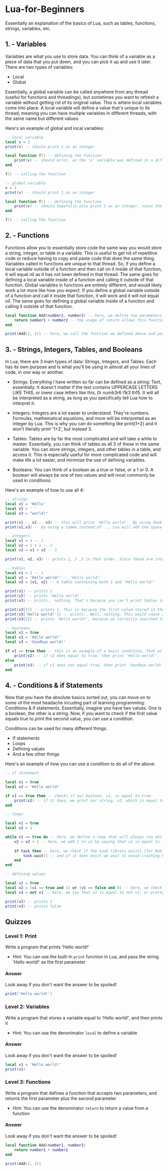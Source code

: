 # Lua-for-Beginners
Essentially an explanation of the basics of Lua, such as tables, functions, strings, variables, etc.

## 1. - Variables
Variables are what you use to store data. You can think of a variable as a piece of data that you put down, and you can pick it up and use it later.
There are two types of variables:
- Local
- Global

Essentially, a global variable can be called anywhere from any thread (useful for functions and threadings), but sometimes you want to refresh a variable without getting rid of its original value. This is where local variables come into place.
A local variable will define a value that's unique to its thread; meaning you can have multiple variables in different threads, with the same name but different values.

Here's an example of global and local variables:
```lua
-- local variable
local v = 1
print(v) -- should print 1 as an integer

local function f() -- defining the function
    print(v) -- should error, as the 'v' variable was defined in a different thread, thus doesn't exist in this one
end

f() -- calling the function
```
```lua
-- global variable
v = 1
print(v) -- should print 1 as an integer

local function f() -- defining the function
    print(v) -- should hopefully also print 1 as an integer, since the variable was defined as a global variable; and thus can be called by any thread
end

f() -- calling the function
```

## 2. - Functions
Functions allow you to essentially store code the same way you would store a string, integer, or table in a variable. This is useful to get rid of repetitive code or reduce having to copy and paste code that does the same thing.
Variables called in functions are unique to that thread. So, if you define a local variable outside of a function and then call on it inside of that function, it will equal nil as it has not been defined in that thread. The same goes for defining a local variable inside of a function and calling it outside of that function.
Global variables in functions are entirely different, and would likely work a lot more like how you expect. If you define a global variable outside of a function and call it inside that function, it will work and it will not equal nil. The same goes for defining a global variable inside of a function and calling it outside of that function.

```lua
local function Add(number1, number2) -- here, we define two parameters that will be used inside of the function. This is a good way to store local variables outside of a function, and still have the function be able to call on them.
    return number1 + number2 -- the usage of return allows this function to essentially act as a variable that can return a value based on the information it's fed
end

print(Add(1, 2)) -- here, we call the function we defined above and pass the two parameters: number1, and number2. Now, since we used return in the function it will be interpreted as 3 (since 1 + 2 == 3).
```

## 3. - Strings, Integers, Tables, and Booleans
In Lua, there are 3 main types of data: Strings, Integers, and Tables. Each has its own purpose and is what you'll be using in almost all your lines of code, in one way or another.

- Strings:
Everything I have written so far can be defined as a string: Text, essentially. It doesn't matter if the text contains UPPERCASE LETTERS LIKE THIS, or lower case letters like this, 0r numb3r6 l1k3 th15. It will all be interpreted as a string, as long as you specifically tell Lua how to interpret it.

- Integers:
Integers are a lot easier to understand. They're numbers. Formulas, mathematical equations, and more will be interpreted as an integer by Lua. This is why you can do something like print(1+2) and it won't literally print '1+2', but instead 3.

- Tables:
Tables are by far the most complicated and will take a while to master. Essentially, you can think of tables as all 3 of these in the same variable. You can store strings, integers, and other tables in a table, and access it. This is especially useful for more complicated code and will make life a lot easier, and minimize the use of defining variables.

- Booleans:
You can think of a boolean as a true or false, or a 1 or 0. A boolean will always be one of two values and will most commonly be used in conditions.

Here's an example of how to use all 4:
```lua
-- strings
local v1 = 'Hello'
local v2 = ' '
local v3 = "world!"

print(v1 .. v2 .. v3) -- this will print 'Hello world!'. By using double periods, we tell Lua to add to the string it's printing. So, if we did something like print(v1 .. v3) instead, it would look more like 'Helloworld!'
print(v1,v3) -- by using a comma instead of .., Lua will add the space for us. This can also be used to print both integers and strings at the same time.
```
```lua
-- integers
local v1 = 1 -- 1
local v2 = 1 + 1 -- 2
local v3 = v1 + v2 -- 3

print(v1, v2, v3) -- prints 1, 2 ,3 in that order. Since these are integers, you don't need to wrap them in quotation marks.
```
```lua
-- tables
local v1 = 1 -- 1
local v2 = 'Hello world!' -- 'Hello world!'
local v3 = {v1, v2} -- A table containing both 1 and 'Hello world!'

print(v1) -- prints 1
print(v2) -- prints 'Hello world!'
print(v3) -- prints.. nothing. That's because you can't print tables in Lua, only the values stored in it.

print(v3[1]) -- prints 1. This is because the first value stored in the table is equal to 1; So by calling v3[1] we're essentially just asking for the first value in that table.
print(v3['Hello world!']) -- prints.. Well, nothing. This would cause an error, as there is no Hello world!st value in the table. Essentially, you don't 'index' (searching through a table for a specific spot) a table by searching for the value, you search for the spot where the value is stored.
print(v3[2]) -- prints 'Hello world!', because we correctly searched for the spot, not the value.
```
```lua
-- booleans
local v1 = true
local v2 = 'Hello world!'
local v3 = 'Goodbye world!'

if v1 == true then -- this is an example of a basic condition, that will check if v1 equals true.
    print(v2) -- if v1 does equal to true, then print 'Hello world!'.
else
    print(v3) -- if v1 does not equal true, then print 'Goodbye world!'.
end
```

## 4. - Conditions & if Statements
Now that you have the absolute basics sorted out, you can move on to some of the most headache incuding part of learning programming: Conditions & if statements.
Essentially, imagine you have two values. One is a boolean, the other is a string. Now, if you want to check if the first value equals true to print the second value, you can use a condition.

Conditions can be used for many different things:
- If statements
- Loops
- Defining values
- And a few other things

Here's an example of how you can use a condition to do all of the above:
```lua
-- if statement

local v1 = true
local v2 = 'Hello world!'

if v1 == true then -- checks if our boolean, v1, is equal to true.
    print(v2) -- if it does, we print our string, v2, which is equal to 'Hello world!'.
end
```
```lua
-- loops

local v1 = true
local v2 = 1

while v1 == true do -- here, we define a loop that will always run while v1 is equal to true
    v2 = v2 + 1 -- here, we add 1 to v2 by saying that v2 is equal to itself plus 1
    
    if task then -- here, we check if the task library exists (for Roblox Lua)
        task.wait() -- and if it does exist we wait to avoid crashing Roblox Lua users
    end
end
```
```lua
-- defining values

local v1 = true
local v2 = (v1 == true and 1) or (v1 == false and 0) -- here, we check if v1 equals to true, and if it does we make v2 equal to 1. By using or, we pretty much say that if v1 doesn't equal true, try something else; which in this case is checking if it equals 0 and if so make v2 equal 0.
local v3 = not v1 -- here, we say that v3 is equal to not v1, or pretty much the exact opposite, which is false.

print(v2) -- prints 1
print(v3) -- prints false
```

## Quizzes
### Level 1: Print
Write a program that prints 'Hello world!'
* Hint: You can use the built-in `print` function in Lua, and pass the string 'Hello world!' as the first parameter

#### Answer
Look away if you don't want the answer to be spoiled!

```lua
print('Hello world!')
```

### Level 2: Variables
Write a program that stores a variable equal to 'Hello world!', and then prints it
* Hint: You can use the denonimator `local` to define a variable

#### Answer
Look away if you don't want the answer to be spoiled!

```lua
local v1 = 'Hello world!'
print(v1)
```

### Level 3: Functions
Write a program that defines a function that accepts two parameters, and returns the first parameter plus the second parameter
* Hint: You can use the denominator `return` to return a value from a function

#### Answer
Look away if you don't want the answer to be spoiled!

```lua
local function Add(number1, number2)
    return number1 + number2
end

print(Add(1, 2))
```
